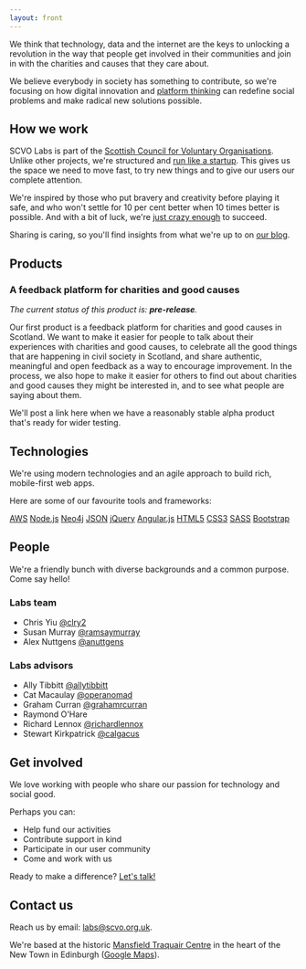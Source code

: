 ```yaml
---
layout: front
---
```


We think that technology, data and the internet are the keys to unlocking a revolution in the way that people get involved in their communities and join in with the charities and causes that they care about.

We believe everybody in society has something to contribute, so we're focusing on how digital innovation and [platform thinking](http://www.wired.com/2014/01/platform-thinking-approach-innovation/) can redefine social problems and make radical new solutions possible.



## How we work

SCVO Labs is part of the [Scottish Council for Voluntary Organisations](http://www.scvo.org.uk). Unlike other projects, we're structured and [run like a startup](http://theleanstartup.com/principles). This gives us the space we need to move fast, to try new things and to give our users our complete attention.

We're inspired by those who put bravery and creativity before playing it safe, and who won't settle for 10 per cent better when 10 times better is possible. And with a bit of luck, we're [just crazy enough](http://www.wired.com/2013/02/moonshots-matter-heres-how-to-make-them-happen/) to succeed.

Sharing is caring, so you'll find insights from what we're up to on [our blog](/blog/).



## Products

### A feedback platform for charities and good causes

_The current status of this product is: **pre-release**._

Our first product is a feedback platform for charities and good causes in Scotland. We want to make it easier for people to talk about their experiences with charities and good causes, to celebrate all the good things that are happening in civil society in Scotland, and share authentic, meaningful and open feedback as a way to encourage improvement. In the process, we also hope to make it easier for others to find out about charities and good causes they might be interested in, and to see what people are saying about them.

We'll post a link here when we have a reasonably stable alpha product that's ready for wider testing.



## Technologies

We're using modern technologies and an agile approach to build rich, mobile-first web apps.

Here are some of our favourite tools and frameworks:

<a href="http://aws.amazon.com/" class="btn btn-default">AWS</a> 
<a href="https://nodejs.org/" class="btn btn-default">Node.js</a> 
<a href="http://neo4j.com/" class="btn btn-default">Neo4j</a> 
<a href="http://json.org/" class="btn btn-default">JSON</a>
<a href="https://jquery.com/" class="btn btn-default">jQuery</a> 
<a href="https://angularjs.org/" class="btn btn-default">Angular.js</a> 
<a href="http://www.w3.org/TR/html/" class="btn btn-default">HTML5</a> 
<a href="http://www.w3.org/TR/CSS/" class="btn btn-default">CSS3</a> 
<a href="http://sass-lang.com/" class="btn btn-default">SASS</a> 
<a href="http://getbootstrap.com/" class="btn btn-default">Bootstrap</a> 



## People

We're a friendly bunch with diverse backgrounds and a common purpose. Come say hello!

### Labs team

- Chris Yiu [@clry2](https://twitter.com/clry2)
- Susan Murray [@ramsaymurray](https://twitter.com/ramsaymurray)
- Alex Nuttgens [@anuttgens](https://twitter.com/anuttgens)

### Labs advisors

- Ally Tibbitt [@allytibbitt](https://twitter.com/allytibbitt)
- Cat Macaulay [@operanomad](https://twitter.com/operanomad)
- Graham Curran [@grahamrcurran](https://twitter.com/grahamrcurran)
- Raymond O'Hare
- Richard Lennox [@richardlennox](https://twitter.com/richardlennox)
- Stewart Kirkpatrick [@calgacus](https://twitter.com/calgacus)



## Get involved

We love working with people who share our passion for technology and social good.

Perhaps you can:

- Help fund our activities
- Contribute support in kind
- Participate in our user community
- Come and work with us

Ready to make a difference? [Let's talk!](mailto:labs@scvo.org.uk)



## Contact us

Reach us by email: [labs@scvo.org.uk](mailto:labs@scvo.org.uk).

We're based at the historic [Mansfield Traquair Centre](http://www.mansfieldtraquair.org.uk/) in the heart of the New Town in Edinburgh ([Google Maps](https://www.google.co.uk/maps/place/Edinburgh,+City+of+Edinburgh+EH3+6BB/)).
